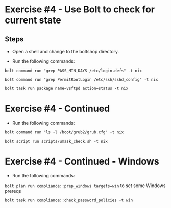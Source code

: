 # Exercise #4 - Use Bolt to check for current state

## Steps

- Open a shell and change to the boltshop directory.

- Run the following commands:


`bolt command run "grep PASS_MIN_DAYS /etc/login.defs" -t nix`


`bolt command run "grep PermitRootLogin /etc/ssh/sshd_config" -t nix`


`bolt task run package name=vsftpd action=status -t nix`


# Exercise #4 - Continued

- Run the following commands:

`bolt command run "ls -l /boot/grub2/grub.cfg" -t nix`


`bolt script run scripts/umask_check.sh -t nix`


# Exercise #4 - Continued - Windows

- Run the following commands:

`bolt plan run compliance::prep_windows targets=win`   to set some Windows prereqs 

`bolt task run compliance::check_password_policies -t win`
